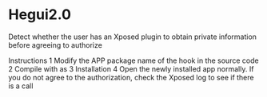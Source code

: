 # Hegui2.0
Detect whether the user has an Xposed plugin to obtain private information before agreeing to authorize

Instructions
1 Modify the APP package name of the hook in the source code
2 Compile with as
3 Installation
4 Open the newly installed app normally. If you do not agree to the authorization, check the Xposed log to see if there is a call
